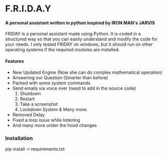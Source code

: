 # F.R.I.D.A.Y

#### A personal assistant written in python inspired by IRON MAN's JARVIS

 FRIDAY is a personal assistant made using Python. It is coded in a structured way so that you can easily 
 understand and modify the code for your needs. I only tested FRIDAY on windows, but it should run on other operating systems 
 if the required modules are installed.
 
#### Features
 - New Updated Engine (Now she can do complex mathematical operation)
 - Answering our Question (Smarter than before)
 - Packed with some system commands
 - Send emails via voice over (need to add in the source code)
    1. Shutdown
    2. Restart
    3. Take a screenshot
    4. Lockdown System
    & Many more.
 -  Removed Delay   
 - Fixed a loop issue while listening
 - And many more under the hood changes
 

### Installation 

 pip install -r requirements.txt
